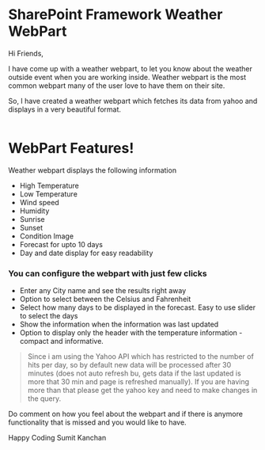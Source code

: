 # SharePoint Framework Weather WebPart

Hi Friends,

I have come up with a weather webpart, to let you know about the weather outside event when you are working inside. Weather webpart is the most common webpart many of the user love to have them on their site.

So, I have created a weather webpart which fetches its data from yahoo and displays in a very beautiful format.

<image>

# WebPart Features!
Weather webpart displays the following information
  - High Temperature
  - Low Temperature
  - Wind speed
  - Humidity
  - Sunrise
  - Sunset
  - Condition Image
  - Forecast for upto 10 days
  - Day and date display for easy readability

### You can configure the webpart with just few clicks
  - Enter any City name and see the results right away
  - Option to select between the Celsius and Fahrenheit
  - Select how many days to be displayed in the forecast. Easy to use slider to select the days
  - Show the information when the information was last updated
  - Option to display only the header with the temperature information - compact and informative.


>Since i am using the Yahoo API which has restricted to the number of hits per day, so by default new data will be processed after 30 minutes (does not auto refresh bu, gets data if the last updated is more that 30 min and page is refreshed manually). If you are having more than that please get the yahoo key and need to make changes in the query. 

Do comment on how you feel about the webpart and if there is anymore functionality that is missed and you would like to have.

Happy Coding
Sumit Kanchan